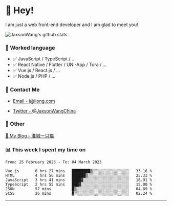# 👋 Hey!

I am just a web front-end developer and I am glad to meet you!

![JaxsonWang's github stats](https://github-readme-stats.vercel.app/api?username=JaxsonWang&&show_icons=true&&title_color=1abc9c&&icon_color=1abc9c)


### 📝 Worked language

- ✅ JavaScript / TypeScript / ...
- ✅ React Native / Flutter / UNI-App / Tora / ...
- ✅ Vue.js / React.js / ...
- ✅ Node.js / PHP / ...

### 📮 Contact Me

- [Email - i@iiong.com](mailto:i@iiong.com)

- [Twitter - @JaxsonWangChina](https://twitter.com/JaxsonWangChina)

### 🤪 Other

[📌 My Blog - 淮城一只猫](https://iiong.com)

### 📊 This week I spent my time on

<!--START_SECTION:waka-->

```text
From: 25 February 2023 - To: 04 March 2023

Vue.js       6 hrs 27 mins   ████████▒░░░░░░░░░░░░░░░░   33.16 %
HTML         4 hrs 56 mins   ██████▒░░░░░░░░░░░░░░░░░░   25.33 %
JavaScript   3 hrs 41 mins   ████▓░░░░░░░░░░░░░░░░░░░░   18.91 %
TypeScript   2 hrs 55 mins   ███▓░░░░░░░░░░░░░░░░░░░░░   15.00 %
JSON         57 mins         █▒░░░░░░░░░░░░░░░░░░░░░░░   04.89 %
SCSS         26 mins         ▓░░░░░░░░░░░░░░░░░░░░░░░░   02.24 %
```

<!--END_SECTION:waka-->

---
